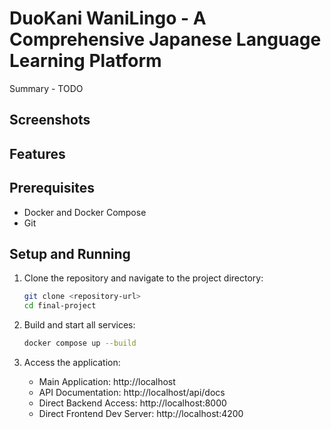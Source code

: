 # DuoKani WaniLingo - A Comprehensive Japanese Language Learning Platform
Summary - TODO

## Screenshots

## Features

## Prerequisites

- Docker and Docker Compose
- Git

## Setup and Running

1. Clone the repository and navigate to the project directory:
   ```bash
   git clone <repository-url>
   cd final-project
   ```

2. Build and start all services:
   ```bash
   docker compose up --build
   ```

3. Access the application:
   - Main Application: http://localhost
   - API Documentation: http://localhost/api/docs
   - Direct Backend Access: http://localhost:8000
   - Direct Frontend Dev Server: http://localhost:4200
